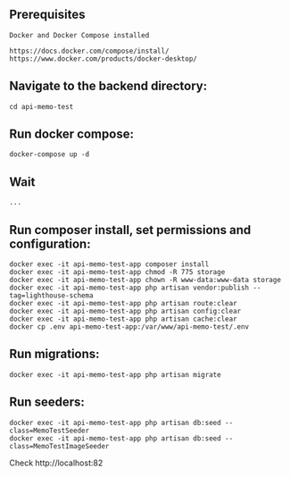 ## Prerequisites

    Docker and Docker Compose installed
    
    https://docs.docker.com/compose/install/
    https://www.docker.com/products/docker-desktop/

## Navigate to the backend directory:

    cd api-memo-test

## Run docker compose:

    docker-compose up -d

## Wait

    ...

## Run composer install, set permissions and configuration:

    docker exec -it api-memo-test-app composer install
    docker exec -it api-memo-test-app chmod -R 775 storage
    docker exec -it api-memo-test-app chown -R www-data:www-data storage
    docker exec -it api-memo-test-app php artisan vendor:publish --tag=lighthouse-schema
    docker exec -it api-memo-test-app php artisan route:clear
    docker exec -it api-memo-test-app php artisan config:clear
    docker exec -it api-memo-test-app php artisan cache:clear
    docker cp .env api-memo-test-app:/var/www/api-memo-test/.env


## Run migrations:

    docker exec -it api-memo-test-app php artisan migrate

## Run seeders:

    docker exec -it api-memo-test-app php artisan db:seed --class=MemoTestSeeder
    docker exec -it api-memo-test-app php artisan db:seed --class=MemoTestImageSeeder

Check http://localhost:82








